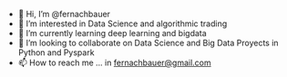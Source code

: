 - 👋 Hi, I’m @fernachbauer
- 👀 I’m interested in Data Science and algorithmic trading
- 🌱 I’m currently learning deep learning and bigdata
- 💞️ I’m looking to collaborate on Data Science and Big Data Proyects in Python and Pyspark
- 📫 How to reach me ... in fernachbauer@gmail.com

<!---
fernachbauer/fernachbauer is a ✨ special ✨ repository because its `README.md` (this file) appears on your GitHub profile.
You can click the Preview link to take a look at your changes.
--->
